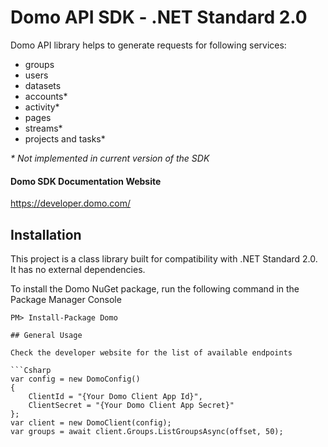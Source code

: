 # Domo API SDK - .NET Standard 2.0

Domo API library helps to generate requests for following services:

 * groups
 * users
 * datasets
 * accounts*
 * activity*
 * pages
 * streams*
 * projects and tasks*

_* Not implemented in current version of the SDK_
 
#### Domo SDK Documentation Website
https://developer.domo.com/

## Installation

This project is a class library built for compatibility with .NET Standard 2.0.  It has no external dependencies.

To install the Domo NuGet package, run the following command in the Package Manager Console
```
PM> Install-Package Domo

## General Usage

Check the developer website for the list of available endpoints

```Csharp
var config = new DomoConfig()
{
    ClientId = "{Your Domo Client App Id}",
    ClientSecret = "{Your Domo Client App Secret}"
};
var client = new DomoClient(config);
var groups = await client.Groups.ListGroupsAsync(offset, 50);
```